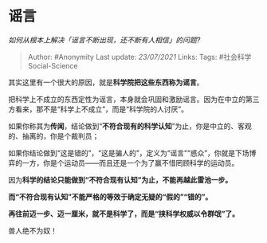 # 谣言
*如何从根本上解决「谣言不断出现，还不断有人相信」的问题?*

> Author: #Anonymity
Last update: *23/07/2021* 
Links:
Tags: #社会科学Social-Science 

 
其实这里有一个很大的原因，就是**科学院把这些东西称为谣言**。

把科学上不成立的东西定性为谣言，本身就会巩固和激励谣言。因为在中立的第三方看来，那不是“科学上不成立”，而是“科学院的人讨厌”。

如果你称其为**传闻**，结论做到“**不符合现有的科学认知**”为止，你是中立的、客观的、抽离的，你是个裁判员；

如果你结论做到“这是错的”，“这是骗人的”，定义为“谣言”“惑众”，你就是下场博弈的一方，你是个运动员——而且还是一个为了赢不惜罔顾科学的运动员。

因为**科学的结论只能做到“不符合现有认知”为止，不能再越此雷池一步。**

**而“不符合现有认知”不能严格的等效于确定无疑的“假的”“错的”。**

**再往前迈一步、迈一厘米，就不是科学了，而是“挟科学权威以令群氓”了。**

兽人绝不为奴！



